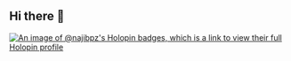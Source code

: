 ## Hi there 👋

[![An image of @najibpz's Holopin badges, which is a link to view their full Holopin profile](https://holopin.me/najibpz)](https://holopin.io/@najibpz)
